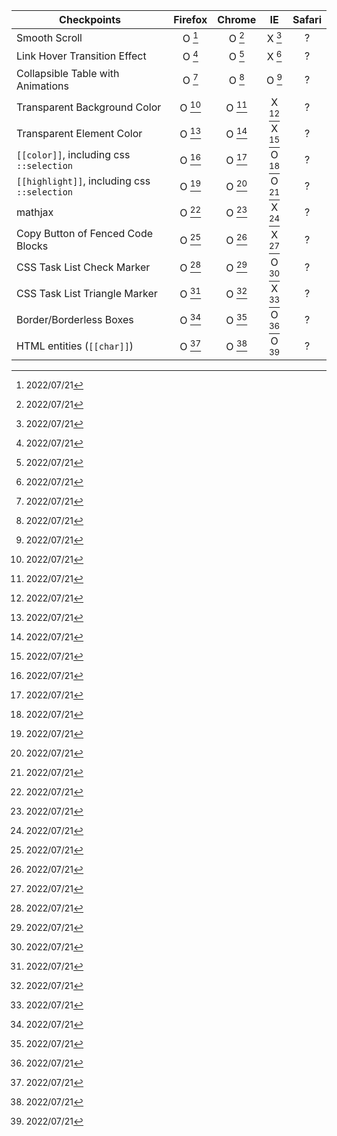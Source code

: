 | Checkpoints                                     | Firefox  | Chrome    | IE      | Safari     |
|-------------------------------------------------|:--------:|:---------:|:-------:|:----------:|
| Smooth Scroll                                   | O  [^A]  | O  [^A]   | X  [^A] | ?          |
| Link Hover Transition Effect                    | O  [^A]  | O  [^A]   | X  [^A] | ?          |
| Collapsible Table with Animations               | O  [^A]  | O  [^A]   | O  [^A] | ?          |
| Transparent Background Color                    | O  [^A]  | O  [^A]   | X  [^A] | ?          |
| Transparent Element Color                       | O  [^A]  | O  [^A]   | X  [^A] | ?          |
| `[[color]]`, including css `::selection`        | O  [^A]  | O  [^A]   | O  [^A] | ?          |
| `[[highlight]]`, including css `::selection`    | O  [^A]  | O  [^A]   | O  [^A] | ?          |
| mathjax                                         | O  [^A]  | O  [^A]   | X  [^A] | ?          |
| Copy Button of Fenced Code Blocks               | O  [^A]  | O  [^A]   | X  [^A] | ?          |
| CSS Task List Check Marker                      | O  [^A]  | O  [^A]   | O  [^A] | ?          |
| CSS Task List Triangle Marker                   | O  [^A]  | O  [^A]   | X  [^A] | ?          |
| Border/Borderless Boxes                         | O  [^A]  | O  [^A]   | O  [^A] | ?          |
| HTML entities (`[[char]]`)                      | O  [^A]  | O  [^A]   | O  [^A] | ?          |

[^A]: 2022/07/21